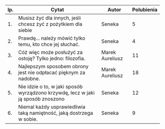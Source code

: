 |lp.|Cytat|Autor|Polubienia|
|-|-|-|-|
|1. | Musisz żyć dla innych, jeśli chcesz żyć z pożytkiem dla siebie | Seneka | 5 |
|2.|Prawdę... należy mówić tylko temu, kto chce jej słuchać.|Seneka|4|
|3.|Cóż więc może posłużyć za ostoję? Tylko jedno: filozofia. |Marek Aureliusz|11|
|4.|Najlepszym sposobem obrony jest nie odpłacać pięknym za nadobne.| Marek Aureliusz|18|
|5.| Nie idzie o to, w jaki sposób wyrządzono krzywdę, lecz w jaki ją sposób znoszono| Seneka| 12|
|6.|Niemal każdy usprawiedliwia taką namiętność, jaką dostrzega w sobie. |Seneka|9|
